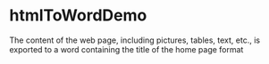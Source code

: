 # htmlToWordDemo
The content of the web page, including pictures, tables, text, etc., is exported to a word containing the title of the home page format
